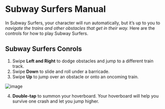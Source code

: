 # Subway Surfers Manual
In Subway Surfers, your character will run automatically, but it’s up to you to *navigate the trains and other obstacles that get in their way.* Here are the controls for how to play Subway Surfers.

## Subway Surfers Conrols 
1. Swipe **Left and Right** to dodge obstacles and jump to a different train track.
2. Swipe **Down** to slide and roll under a barricade.
3. Swipe **Up** to jump over an obstacle or onto an oncoming train.

![image](https://github.com/user-attachments/assets/672c1ba9-f4ff-4bd6-82f1-02400a342547)

4. **Double-tap** to summon your hoverboard. Your hoverboard will help you survive one crash and let you jump higher.









